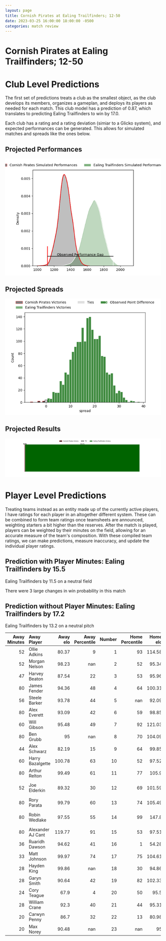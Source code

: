 ```yaml
---  
layout: page  
title: Cornish Pirates at Ealing Trailfinders; 12-50  
date: 2023-03-25 16:00:00 18:00:00 -0500  
categories: match review  
---
```

# Cornish Pirates at Ealing Trailfinders; 12-50

# Club Level Predictions


The first set of predictions treats a club as the smallest object, as the club develops its members, organizes a gameplan, and deploys its players as needed for each match. This club model has a prediction of 0.87, which translates to predicting Ealing Trailfinders to win by 17.0.

Each club has a rating and a rating deviation (simiar to a Glicko system), and expected performances can be generated. This allows for simulated matches and spreads like the ones below.
## Projected Performances


![Projected Performances](plots/performances_2023-03-25-EalingTrailfinders-CornishPirates.png)
## Projected Spreads


![Projected Spreads](plots/spreads_2023-03-25-EalingTrailfinders-CornishPirates.png)
## Projected Results


![Projected Results](plots/resultbar_2023-03-25-EalingTrailfinders-CornishPirates.png)
# Player Level Predictions


Treating teams instead as an entity made up of the currently active players, I have ratings for each player in an altogether different system. These can be combined to form team ratings once teamsheets are announced, weighting starters a bit higher than the reserves. After the match is played, players can be weighted by their minutes on the field, allowing for an accurate measure of the team's composition. With these compiled team ratings, we can make predictions, measure inaccuracy, and update the individual player ratings.
## Prediction with Player Minutes: Ealing Trailfinders by 15.5


Ealing Trailfinders by 11.5 on a neutral field

There were 3 large changes in win probability in this match
## Prediction without Player Minutes: Ealing Trailfinders by 17.2


Ealing Trailfinders by 13.2 on a neutral pitch



|   Away Minutes | Away Player       |   Away elo |   Away Percentile |   Number |   Home Percentile |   Home elo | Home Player             |   Home Minutes |
|---------------:|:------------------|-----------:|------------------:|---------:|------------------:|-----------:|:------------------------|---------------:|
|             52 | Ollie Adkins      |      80.37 |                 9 |        1 |                93 |     114.58 | Will Davis              |             79 |
|             52 | Morgan Nelson     |      98.23 |               nan |        2 |                52 |      95.34 | Alun Walker             |             69 |
|             47 | Harvey Beaton     |      87.54 |                22 |        3 |                53 |      95.96 | George Davis            |             60 |
|             80 | James Fender      |      94.36 |                48 |        4 |                64 |     100.31 | Andrew Davidson         |             80 |
|             56 | Steele Barker     |      93.78 |                44 |        5 |               nan |      92.09 | Barney Maddison         |             80 |
|             80 | Alex Everett      |      93.09 |                42 |        6 |                59 |      98.85 | Rob Farrar              |             80 |
|             60 | Will Gibson       |      95.48 |                49 |        7 |                92 |     121.03 | Ollie Newman            |             52 |
|             80 | Ben Grubb         |      95    |               nan |        8 |                70 |     104.09 | Jack Digby              |             70 |
|             44 | Alex Schwarz      |      82.19 |                15 |        9 |                64 |      99.85 | Craig Hampson           |             65 |
|             60 | Harry Bazalgette  |     100.78 |                63 |       10 |                52 |      97.52 | Craig Willis            |             33 |
|             80 | Arthur Relton     |      99.49 |                61 |       11 |                77 |     105.9  | Cian Kelleher           |             80 |
|             52 | Joe Elderkin      |      89.32 |                30 |       12 |                69 |     101.59 | Patrick Benjamin Howard |             78 |
|             80 | Rory Parata       |      99.79 |                60 |       13 |                74 |     105.49 | Max Bodilly             |             80 |
|             80 | Robin Wedlake     |      97.55 |                55 |       14 |                99 |     147.8  | James Cordy-Redden      |             80 |
|             80 | Alexander AJ Cant |     119.77 |                91 |       15 |                53 |      97.51 | Jonah Holmes            |             80 |
|             36 | Ruaridh Dawson    |      94.62 |                41 |       16 |                 1 |      54.28 | Dan Lancaster           |             47 |
|             33 | Matt Johnson      |      99.97 |                74 |       17 |                75 |     104.61 | Simon Uzokwe            |             28 |
|             28 | Hayden King       |      99.86 |               nan |       18 |                30 |      94.86 | Ross Kane               |             20 |
|             28 | Garyn Smith       |      90.64 |                42 |       19 |                82 |     102.33 | Jordan Burns            |             15 |
|             24 | Cory Teague       |      67.9  |                 4 |       20 |                50 |      95.5  | Shaun Malton            |             11 |
|             28 | William Crane     |      92.3  |                40 |       21 |                44 |      95.31 | Will Montgomery         |             10 |
|             20 | Carwyn Penny      |      86.7  |                32 |       22 |                13 |      80.98 | Reuben Bird-Tulloch     |              2 |
|             20 | Max Norey         |      90.48 |               nan |       23 |               nan |      95    | Lefty Zigiriadis        |              1 |

